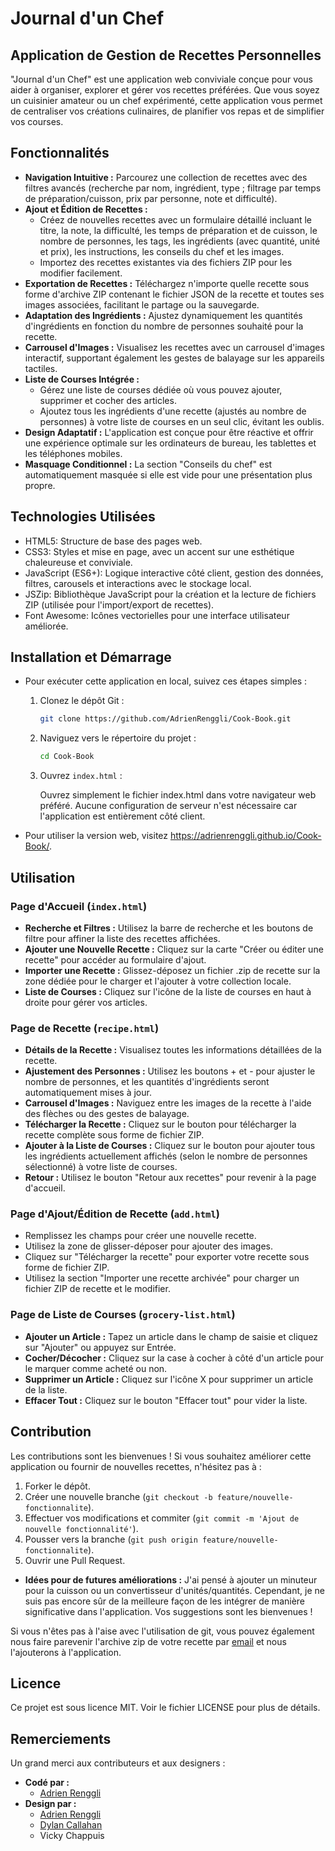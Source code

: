 # Journal d'un Chef


## Application de Gestion de Recettes Personnelles
"Journal d'un Chef" est une application web conviviale conçue pour vous aider à organiser, explorer et gérer vos recettes préférées. Que vous soyez un cuisinier amateur ou un chef expérimenté, cette application vous permet de centraliser vos créations culinaires, de planifier vos repas et de simplifier vos courses.


## Fonctionnalités
- **Navigation Intuitive :** Parcourez une collection de recettes avec des filtres avancés (recherche par nom, ingrédient, type ; filtrage par temps de préparation/cuisson, prix par personne, note et difficulté).
- **Ajout et Édition de Recettes :**
    - Créez de nouvelles recettes avec un formulaire détaillé incluant le titre, la note, la difficulté, les temps de préparation et de cuisson, le nombre de personnes, les tags, les ingrédients (avec quantité, unité et prix), les instructions, les conseils du chef et les images.
    - Importez des recettes existantes via des fichiers ZIP pour les modifier facilement.
- **Exportation de Recettes :** Téléchargez n'importe quelle recette sous forme d'archive ZIP contenant le fichier JSON de la recette et toutes ses images associées, facilitant le partage ou la sauvegarde.
- **Adaptation des Ingrédients :** Ajustez dynamiquement les quantités d'ingrédients en fonction du nombre de personnes souhaité pour la recette.
- **Carrousel d'Images :** Visualisez les recettes avec un carrousel d'images interactif, supportant également les gestes de balayage sur les appareils tactiles.
- **Liste de Courses Intégrée :**
    - Gérez une liste de courses dédiée où vous pouvez ajouter, supprimer et cocher des articles.
    - Ajoutez tous les ingrédients d'une recette (ajustés au nombre de personnes) à votre liste de courses en un seul clic, évitant les oublis.
- **Design Adaptatif :** L'application est conçue pour être réactive et offrir une expérience optimale sur les ordinateurs de bureau, les tablettes et les téléphones mobiles.
- **Masquage Conditionnel :** La section "Conseils du chef" est automatiquement masquée si elle est vide pour une présentation plus propre.


## Technologies Utilisées
- HTML5: Structure de base des pages web.
- CSS3: Styles et mise en page, avec un accent sur une esthétique chaleureuse et conviviale.
- JavaScript (ES6+): Logique interactive côté client, gestion des données, filtres, carousels et interactions avec le stockage local.
- JSZip: Bibliothèque JavaScript pour la création et la lecture de fichiers ZIP (utilisée pour l'import/export de recettes).
- Font Awesome: Icônes vectorielles pour une interface utilisateur améliorée.


## Installation et Démarrage
- Pour exécuter cette application en local, suivez ces étapes simples :
    1. Clonez le dépôt Git :
        ```bash
        git clone https://github.com/AdrienRenggli/Cook-Book.git
        ```

    2. Naviguez vers le répertoire du projet :
        ```bash
        cd Cook-Book
        ```

    3. Ouvrez ```index.html``` :

        Ouvrez simplement le fichier index.html dans votre navigateur web préféré. Aucune configuration de serveur n'est nécessaire car l'application est entièrement côté client.
- Pour utiliser la version web, visitez https://adrienrenggli.github.io/Cook-Book/.


## Utilisation
### Page d'Accueil (```index.html```)
- **Recherche et Filtres :** Utilisez la barre de recherche et les boutons de filtre pour affiner la liste des recettes affichées.
- **Ajouter une Nouvelle Recette :** Cliquez sur la carte "Créer ou éditer une recette" pour accéder au formulaire d'ajout.
- **Importer une Recette :** Glissez-déposez un fichier .zip de recette sur la zone dédiée pour le charger et l'ajouter à votre collection locale.
- **Liste de Courses :** Cliquez sur l'icône de la liste de courses en haut à droite pour gérer vos articles.

### Page de Recette (```recipe.html```)
- **Détails de la Recette :** Visualisez toutes les informations détaillées de la recette.
- **Ajustement des Personnes :** Utilisez les boutons + et - pour ajuster le nombre de personnes, et les quantités d'ingrédients seront automatiquement mises à jour.
- **Carrousel d'Images :** Naviguez entre les images de la recette à l'aide des flèches ou des gestes de balayage.
- **Télécharger la Recette :** Cliquez sur le bouton pour télécharger la recette complète sous forme de fichier ZIP.
- **Ajouter à la Liste de Courses :** Cliquez sur le bouton pour ajouter tous les ingrédients actuellement affichés (selon le nombre de personnes sélectionné) à votre liste de courses.
- **Retour :** Utilisez le bouton "Retour aux recettes" pour revenir à la page d'accueil.

### Page d'Ajout/Édition de Recette (```add.html```)
- Remplissez les champs pour créer une nouvelle recette.
- Utilisez la zone de glisser-déposer pour ajouter des images.
- Cliquez sur "Télécharger la recette" pour exporter votre recette sous forme de fichier ZIP.
- Utilisez la section "Importer une recette archivée" pour charger un fichier ZIP de recette et le modifier.

### Page de Liste de Courses (```grocery-list.html```)
- **Ajouter un Article :** Tapez un article dans le champ de saisie et cliquez sur "Ajouter" ou appuyez sur Entrée.
- **Cocher/Décocher :** Cliquez sur la case à cocher à côté d'un article pour le marquer comme acheté ou non.
- **Supprimer un Article :** Cliquez sur l'icône X pour supprimer un article de la liste.
- **Effacer Tout :** Cliquez sur le bouton "Effacer tout" pour vider la liste.


## Contribution
Les contributions sont les bienvenues ! Si vous souhaitez améliorer cette application ou fournir de nouvelles recettes, n'hésitez pas à :
1. Forker le dépôt.
2. Créer une nouvelle branche (```git checkout -b feature/nouvelle-fonctionnalite```).
3. Effectuer vos modifications et commiter (```git commit -m 'Ajout de nouvelle fonctionnalité'```).
4. Pousser vers la branche (```git push origin feature/nouvelle-fonctionnalite```).
5. Ouvrir une Pull Request.

- **Idées pour de futures améliorations :** J'ai pensé à ajouter un minuteur pour la cuisson ou un convertisseur d'unités/quantités. Cependant, je ne suis pas encore sûr de la meilleure façon de les intégrer de manière significative dans l'application. Vos suggestions sont les bienvenues !

Si vous n'êtes pas à l'aise avec l'utilisation de git, vous pouvez également nous faire parevenir l'archive zip de votre recette par [email](mailto:journaldunchef@gmail.com) et nous l'ajouterons à l'application.


## Licence
Ce projet est sous licence MIT. Voir le fichier LICENSE pour plus de détails.


## Remerciements
Un grand merci aux contributeurs et aux designers :
- **Codé par :**
    - [Adrien Renggli](https://github.com/AdrienRenggli)
- **Design par :**
    - [Adrien Renggli](https://github.com/AdrienRenggli)
    - [Dylan Callahan](https://github.com/cldylan)
    - Vicky Chappuis

